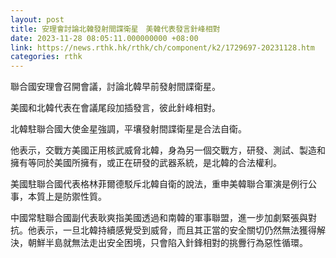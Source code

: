 ```yaml
---
layout: post
title: 安理會討論北韓發射間諜衛星　美韓代表發言針峰相對
date: 2023-11-28 08:05:11.000000000 +08:00
link: https://news.rthk.hk/rthk/ch/component/k2/1729697-20231128.htm
categories: rthk
---
```


聯合國安理會召開會議，討論北韓早前發射間諜衛星。

美國和北韓代表在會議尾段加插發言，彼此針峰相對。

北韓駐聯合國大使金星強調，平壤發射間諜衛星是合法自衛。

他表示，交戰方美國正用核武威脅北韓，身為另一個交戰方，研發、測試、製造和擁有等同於美國所擁有，或正在研發的武器系統，是北韓的合法權利。

美國駐聯合國代表格林菲爾德駁斥北韓自衛的說法，重申美韓聯合軍演是例行公事，本質上是防禦性質。

中國常駐聯合國副代表耿爽指美國透過和南韓的軍事聯盟，進一步加劇緊張與對抗。他表示，一旦北韓持續感覺受到威脅，而且其正當的安全關切仍然無法獲得解決，朝鮮半島就無法走出安全困境，只會陷入針鋒相對的挑釁行為惡性循環。
